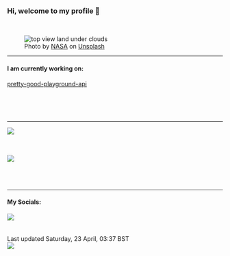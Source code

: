 <h3>Hi, welcome to my profile 👋</h3>

<br />
<figure>
  <img
    src="https://images.unsplash.com/photo-1451188214936-ec16af5ca155?crop=entropy&cs=tinysrgb&fit=max&fm=jpg&ixid=MnwyNzQ3MDB8MHwxfHJhbmRvbXx8fHx8fHx8fDE2NTA2NzYyNjI&ixlib=rb-1.2.1&q=80&w=1080&auto=format"
    alt="top view land under clouds" 
  />
  <figcaption>Photo by <a
    href="https://unsplash.com/@nasa?utm_source=Profile%20readme&utm_medium=referral">NASA</a> on <a
    href="https://unsplash.com/?utm_source=Profile%20readme&utm_medium=referral">Unsplash</a></figcaption>
</figure>


<hr />
<h4>I am currently working on:</h4>
<a href="https://github.com/ShaneLucy/pretty-good-playground-api">pretty-good-playground-api</a>

<br /><br /><br />

<hr />
<img
  src="https://github-readme-stats.vercel.app/api?username=shanelucy&show_icons=true&theme=calm"
/>
<br /><br /><br />

<img 
  src="https://github-readme-stats.vercel.app/api/top-langs/?username=shanelucy&theme=calm"
/>
<br /><br /><br /><br />
<hr />
<h4>My Socials:</h4>
<a href="https://uk.linkedin.com/in/shane-lucy-4735b616a">
  <img
    src="https://img.shields.io/badge/linkedin%20-%230077B5.svg?&style=for-the-badge&logo=linkedin&logoColor=white"
  />
</a>
<br /><br /><br />
Last updated Saturday, 23 April, 03:37 BST
<br />
<img
  src="https://github.com/ShaneLucy/ShaneLucy/workflows/README%20build/badge.svg"
/>
